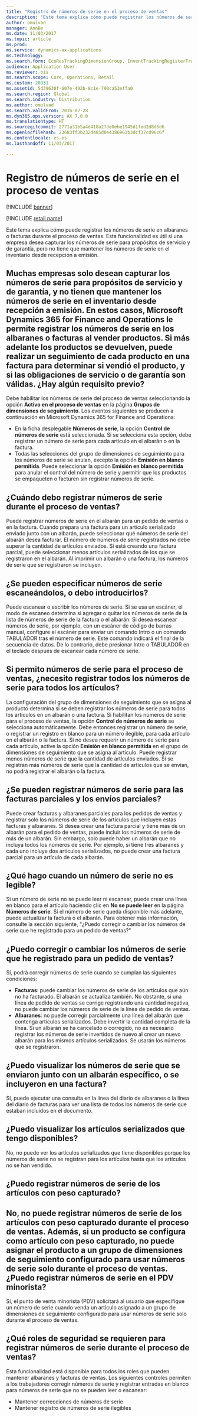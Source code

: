```yaml
---
title: "Registro de números de serie en el proceso de ventas"
description: "Este tema explica cómo puede registrar los números de serie en albaranes o facturas durante el proceso de ventas. Esta funcionalidad es útil si una empresa desea capturar los números de serie para propósitos de servicio y de garantía, pero no tiene que mantener los números de serie en el inventario desde recepción a emisión."
author: omulvad
manager: AnnBe
ms.date: 11/03/2017
ms.topic: article
ms.prod: 
ms.service: dynamics-ax-applications
ms.technology: 
ms.search.form: EcoResTrackingDimensionGroup, InventTrackingRegisterTrans, SalesEditLines, SalesTable
audience: Application User
ms.reviewer: bis
ms.search.scope: Core, Operations, Retail
ms.custom: 28931
ms.assetid: 5d39630f-607e-492b-8c1e-790ca53effa0
ms.search.region: Global
ms.search.industry: Distribution
ms.author: omulvad
ms.search.validFrom: 2016-02-28
ms.dyn365.ops.version: AX 7.0.0
ms.translationtype: HT
ms.sourcegitcommit: 2771a31b5a4d418a27de0ebe1945d1fed2d8d6d6
ms.openlocfilehash: 23683ff3b232d485d0e4386963b3dcf37cd96c6f
ms.contentlocale: es-es
ms.lasthandoff: 11/03/2017

---
```


# <a name="register-serial-numbers-in-the-sales-process"></a>Registro de números de serie en el proceso de ventas

[!INCLUDE [banner](../includes/banner.md)]

[!INCLUDE [retail name](../includes/retail-name.md)]

Este tema explica cómo puede registrar los números de serie en albaranes o facturas durante el proceso de ventas. Esta funcionalidad es útil si una empresa desea capturar los números de serie para propósitos de servicio y de garantía, pero no tiene que mantener los números de serie en el inventario desde recepción a emisión.

Muchas empresas solo desean capturar los números de serie para propósitos de servicio y de garantía, y no tienen que mantener los números de serie en el inventario desde recepción a emisión. En estos casos, Microsoft Dynamics 365 for Finance and Operations le permite registrar los números de serie en los albaranes o facturas al vender productos. Si más adelante los productos se devuelven, puede realizar un seguimiento de cada producto en una factura para determinar si vendió el producto, y si las obligaciones de servicio o de garantía son válidas.
¿Hay algún requisito previo?
----------------------------

Debe habilitar los números de serie del proceso de ventas seleccionando la opción **Activo en el proceso de ventas** en la página **Grupos de dimensiones de seguimiento**. Los eventos siguientes se producen a continuación en Microsoft Dynamics 365 for Finance and Operations:
-   En la ficha desplegable **Números de serie**, la opción **Control de números de serie** está seleccionada. Si se selecciona esta opción, debe registrar un número de serie para cada artículo en el albarán o en la factura.
-   Todas las selecciones del grupo de dimensiones de seguimiento para los números de serie se anulan, excepto la opción **Emisión en blanco permitida**. Puede seleccionar la opción **Emisión en blanco permitida** para anular el control del número de serie y permitir que los productos se empaqueten o facturen sin registrar números de serie.

## <a name="when-do-i-register-serial-numbers-during-the-sales-process"></a>¿Cuándo debo registrar números de serie durante el proceso de ventas?
Puede registrar números de serie en el albarán para un pedido de ventas o en la factura. Cuando prepara una factura para un artículo serializado enviado junto con un albarán, puede seleccionar qué números de serie del albarán desea facturar. El número de números de serie registrados no debe superar la cantidad de artículos enviados. Si está creando una factura parcial, puede seleccionar menos artículos serializados de los que se registraron en el albarán. Al imprimir un albarán o una factura, los números de serie que se registraron se incluyen.

## <a name="can-i-enter-serial-numbers-by-scanning-them-or-do-i-have-to-type-them"></a>¿Se pueden especificar números de serie escaneándolos, o debo introducirlos?
Puede escanear o escribir los números de serie. Si se usa un escáner, el modo de escaneo determina si agregar o quitar los números de serie de la lista de números de serie de la factura o el albarán. Si desea escanear números de serie, por ejemplo, con un escáner de código de barras manual, configure el escáner para enviar un comando Intro o un comando TABULADOR tras el número de serie. Este comando indicará el final de la secuencia de datos. De lo contrario, debe presionar Intro o TABULADOR en el teclado después de escanear cada número de serie.

## <a name="if-i-enable-serial-numbers-for-the-sales-process-do-i-have-to-register-all-serial-numbers-for-all-items"></a>Si permito números de serie para el proceso de ventas, ¿necesito registrar todos los números de serie para todos los artículos?
La configuración del grupo de dimensiones de seguimiento que se asigna al producto determina si se deben registrar los números de serie para todos los artículos en un albarán o una factura. Si habilitan los números de serie para el proceso de ventas, la opción **Control de números de serie** se selecciona automáticamente. Debe entonces registrar un número de serie, o registrar un registro en blanco para un número ilegible, para cada artículo en el albarán o la factura. Si no desea requerir un número de serie para cada artículo, active la opción **Emisión en blanco permitida** en el grupo de dimensiones de seguimiento que se asigna al artículo. Puede registrar menos números de serie que la cantidad de artículos enviados. Si se registran más números de serie que la cantidad de artículos que se envían, no podrá registrar el albarán o la factura.

## <a name="can-i-register-serial-numbers-for-partial-invoices-and-partial-shipments"></a>¿Se pueden registrar números de serie para las facturas parciales y los envíos parciales?
Puede crear facturas y albaranes parciales para los pedidos de ventas y registrar solo los números de serie de los artículos que incluyen estas facturas y albaranes. Si desea crear una factura parcial y tiene más de un albarán para el pedido de ventas, puede incluir los números de serie de más de un albarán. Sin embargo, solo puede haber un albarán que no incluya todos los números de serie. Por ejemplo, si tiene tres albaranes y cada uno incluye dos artículos serializados, no puede crear una factura parcial para un artículo de cada albarán.

## <a name="what-do-i-do-when-a-serial-number-isnt-readable"></a>¿Qué hago cuando un número de serie no es legible?
Si un número de serie no se puede leer ni escanear, puede crear una línea en blanco para el artículo haciendo clic en **No se puede leer** en la página **Números de serie**. Si el número de serie queda disponible más adelante, puede actualizar la factura o el albarán. Para obtener más información, consulte la sección siguiente, "¿Puedo corregir o cambiar los números de serie que he registrado para un pedido de ventas?"

## <a name="can-i-correct-or-change-the-serial-numbers-that-i-have-registered-for-a-sales-order"></a>¿Puedo corregir o cambiar los números de serie que he registrado para un pedido de ventas?
Sí, podrá corregir números de serie cuando se cumplan las siguientes condiciones:
-   **Facturas**: puede cambiar los números de serie de los artículos que aún no ha facturado. El albarán se actualiza también. No obstante, si una línea de pedido de ventas se corrige registrando una cantidad negativa, no puede cambiar los números de serie de la línea de pedido de ventas.
-   **Albaranes**: no puede corregir parcialmente una línea del albarán que contenga artículos serializados. Debe invertir la cantidad completa de la línea. Si un albarán se ha cancelado o corregido, no es necesario registrar los números de serie invertidos de nuevo al crear un nuevo albarán para los mismos artículos serializados. Se usarán los números que se registraron.

## <a name="can-i-view-the-serial-numbers-that-were-shipped-together-with-a-specific-packing-slip-or-that-were-included-on-an-invoice"></a>¿Puedo visualizar los números de serie que se enviaron junto con un albarán específico, o se incluyeron en una factura?
Sí, puede ejecutar una consulta en la línea del diario de albaranes o la línea del diario de facturas para ver una lista de todos los números de serie que estaban incluidos en el documento.

## <a name="can-i-view-the-serialized-items-that-i-have-on-hand"></a>¿Puedo visualizar los artículos serializados que tengo disponibles?
No, no puede ver los artículos serializados que tiene disponibles porque los números de serie no se registran para los artículos hasta que los artículos no se han vendido.

## <a name="can-i-register-serial-numbers-for-catchweight-items"></a>¿Puedo registrar números de serie de los artículos con peso capturado?
No, no puede registrar números de serie de los artículos con peso capturado durante el proceso de ventas. Además, si un producto se configura como artículo con peso capturado, no puede asignar el producto a un grupo de dimensiones de seguimiento configurado para usar números de serie solo durante el proceso de ventas.
¿Puedo registrar números de serie en el PDV minorista?
------------------------------------------------

Sí, el punto de venta minorista (PDV) solicitará al usuario que especifique un número de serie cuando venda un artículo asignado a un grupo de dimensiones de seguimiento configurado para usar números de serie solo durante el proceso de ventas.

## <a name="what-security-roles-are-required-in-order-to-register-serial-numbers-during-the-sales-process"></a>¿Qué roles de seguridad se requieren para registrar números de serie durante el proceso de ventas?
Esta funcionalidad está disponible para todos los roles que pueden mantener albaranes y facturas de ventas. Los siguientes controles permiten a los trabajadores corregir números de serie y registrar entradas en blanco para números de serie que no se pueden leer o escanear:
-   Mantener correcciones de números de serie
-   Mantener registro de números de serie ilegibles






